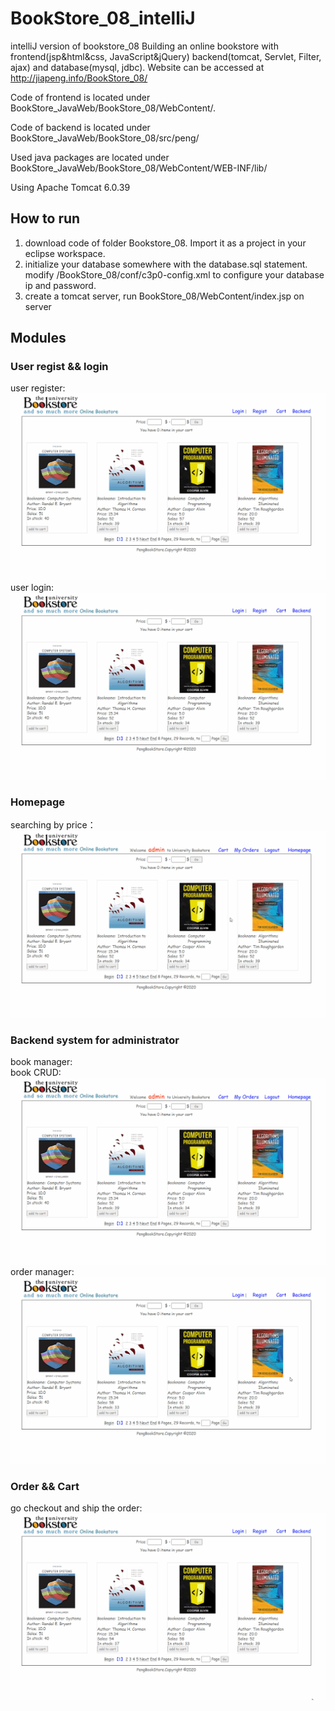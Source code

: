 # BookStore_08_intelliJ
intelliJ version of bookstore_08
Building an online bookstore with frontend(jsp&html&css, JavaScript&jQuery) backend(tomcat, Servlet, Filter, ajax) and database(mysql, jdbc). Website can be accessed at http://jiapeng.info/BookStore_08/  

Code of frontend is located under BookStore_JavaWeb/BookStore_08/WebContent/.  

Code of backend is located under BookStore_JavaWeb/BookStore_08/src/peng/  

Used java packages are located under BookStore_JavaWeb/BookStore_08/WebContent/WEB-INF/lib/  

Using Apache Tomcat 6.0.39  

## How to run
1. download code of folder Bookstore_08. Import it as a project in your eclipse workspace.  
2. initialize your database somewhere with the database.sql statement. modify /BookStore_08/conf/c3p0-config.xml to configure your database ip and password.
3. create a tomcat server, run BookStore_08/WebContent/index.jsp on server

## Modules
### User regist && login
user register:  
![gifview](mdpics/bookstoreregist.gif)  
user login:  
![gifview](mdpics/bookstoreLogin.gif)  
### Homepage
searching by price：  
![gifview](mdpics/homepage.gif) 
### Backend system for administrator
book manager:  
book CRUD:  
![gifview](mdpics/bookmanager.gif) 
order manager:  
![gifview](mdpics/ordermanager.gif) 
### Order && Cart
go checkout and ship the order: 
![gifview](mdpics/checkoutandship.gif) 

